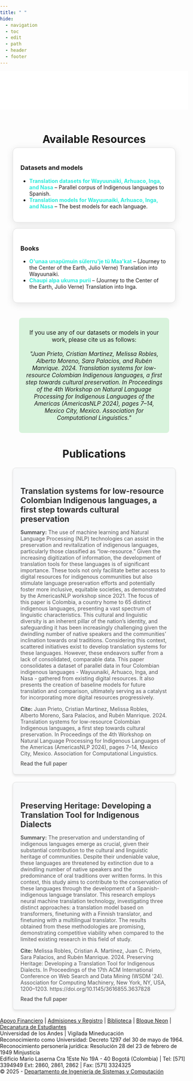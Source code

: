 ```yaml
---
title: " "
hide:
  - navigation
  - toc
  - edit
  - path
  - header
  - footer
---
```

<style>

  .resources-section {
    text-align: center;
    padding: 20px;
  }

  .resources-section h2 {
  font-size: 2em;
    margin-bottom: 5px;
}

  .download-container {
    display: flex;
    flex-direction: column;
    align-items: center;
    gap: 15px;
    margin-bottom: 40px;
  }

  .download-box, .paper-box {
    width: 85%;
    background-color: #ffffff; /* Fondo más limpio */
    padding: 20px;
    border-radius: 12px; /* Bordes más redondeados */
    text-align: left;
    box-shadow: 0 4px 20px rgba(0, 0, 0, 0.1); /* sombra más difusa */
    border: 1px solid #e0e0e0; /* borde gris muy clarito */
    transition: transform 0.3s, box-shadow 0.3s;
}

  .download-box a {
    color: rgb(45, 234, 218);
    text-decoration: none;
    font-weight: bold;
  }

  .citation-box {
    background-color: #d8f3dc;
    padding: 15px;
    margin-top: 40px;
    width: 80%;
    margin-left: auto;
    margin-right: auto;
    border-radius: 8px;
    font-size: 1.1em;
  }

  .paper-container {
    display: flex;
    flex-direction: column;
    align-items: center;
    gap: 20px;
    margin-top: 20px;
  }

/* Estilo de la tarjeta */
.paper-box {
  width: 85%;
  background-color: #f8f9fa;
  padding: 20px;
  border-radius: 8px;
  text-align: left;
  box-shadow: 0px 4px 6px rgba(0,0,0,0.1);
  transition: transform 0.3s ease, box-shadow 0.3s ease;
  cursor: pointer; /* Hacer que el cursor cambie al pasar sobre la tarjeta */
}

/* Cuando pasas el ratón, el borde de la tarjeta y sombra se suavizan */
.paper-box:hover {
  transform: translateY(-5px); /* Subir un poco la tarjeta */
  box-shadow: 0px 6px 10px rgba(0,0,0,0.15);
}

/* Enlace dentro de la tarjeta */
.paper-box a {
  text-decoration: none; /* Eliminar subrayado */
  color: #333; /* Color estándar del texto (evitar el rojo) */
  display: block; /* Hace que el enlace ocupe toda la tarjeta */
  height: 100%;
}

/* Estilo para los títulos */
.paper-box h3 {
  font-size: 1.5em;
  font-weight: bold;
  color: #333; /* Aseguramos que el título tenga un color oscuro */
  margin-bottom: 10px;
}

/* Estilo para los resúmenes */
.paper-box p {
  color: #555; /* Texto más suave para los resúmenes */
  margin-bottom: 10px;
}

/* Efecto hover solo para el enlace: cambiar color sin subrayado */
.paper-box a:hover {
  color: #45b8b0; /* Cambiar a un color suave cuando pase el ratón */
  text-decoration: none; /* Aseguramos que no haya subrayado al pasar el mouse */
}


  body {
    margin: 0;
    padding: 0;
    min-height: 100vh; /* Asegura que la página tome toda la altura de la pantalla */
    display: flex;
    flex-direction: column;
  }

  .download-box:hover, .paper-box:hover {
    transform: translateY(-5px);
    box-shadow: 0 8px 24px rgba(0, 0, 0, 0.15);
}


  header.md-header {
    display: none;
  }

</style>

<!-- Barra de navegación fija con logo DISC (alineado con margen izquierdo de sección especial) -->
<div class="custom-navbar">
  <div class="navbar-container">
    <a href="https://sistemas.uniandes.edu.co/" class="navbar-logo">
      <img src="/images/logos/logo_disc.png" alt="Logo DISC">
    </a>
  </div>
</div>

<div class="resources-section">
  <h2>Available Resources</h2>

  <div class="download-container">
    <div class="download-box">
      <h3>Datasets and models</h3>
      <ul>
        <li><a href="https://www.dropbox.com/scl/fo/bj7ra25nbf0bjed5f6y92/AEoZOR3kt_53Qy9ATWEdCq0/datasets?dl=0&rlkey=ag6dssslslwiqjrtg6kd8a8ym&subfolder_nav_tracking=1">Translation datasets for Wayuunaiki, Arhuaco, Inga, and Nasa</a> – Parallel corpus of Indigenous languages to Spanish.</li>
        <li><a href="https://www.dropbox.com/scl/fo/bj7ra25nbf0bjed5f6y92/AA45b7hSqeVkWDYWmaDyxfA/models?dl=0&rlkey=ag6dssslslwiqjrtg6kd8a8ym&subfolder_nav_tracking=1">Translation models for Wayuunaiki, Arhuaco, Inga, and Nasa</a> – The best models for each language.</li>
        <!-- Agrega más datasets aquí -->
      </ul>
    </div>
    <div class="download-box">
      <h3>Books</h3>
      <ul>
        <li><a href="/books/Viaje al centro de la tierra - wayuunaiki.pdf" target="_blank"> O'unaa unapümuin sülerru'je tü Maa'kat</a> –  (Journey to the Center of the Earth, Julio Verne) Translation into Wayuunaiki.</li>
        <li><a href="/books/Viaje al centro de la tierra - inga.pdf" target="_blank"> Chaupi alpa ukuma purii </a> –  (Journey to the Center of the Earth, Julio Verne) Translation into Inga.</li>
        <!-- Agrega más libros aquí -->
      </ul>
    </div>
  </div>

  <div class="citation-box">
    <p>
      If you use any of our datasets or models in your work, please cite us as follows:<br><br>
      <em>"Juan Prieto, Cristian Martinez, Melissa Robles, Alberto Moreno, Sara Palacios, and Rubén Manrique. 2024. Translation systems for low-resource Colombian Indigenous languages, a first step towards cultural preservation. In Proceedings of the 4th Workshop on Natural Language Processing for Indigenous Languages of the Americas (AmericasNLP 2024), pages 7–14, Mexico City, Mexico. Association for Computational Linguistics."</em>
    </p>
  </div>

  <h2>Publications</h2>

  <div class="paper-container">
    <div class="paper-box">
      <a href="https://aclanthology.org/2024.americasnlp-1.2/">
        <h3>Translation systems for low-resource Colombian Indigenous languages, a first step towards cultural preservation</h3>
        <p><strong>Summary:</strong> The use of machine learning and Natural Language Processing (NLP) technologies can assist in the preservation and revitalization of indigenous languages, particularly those classified as “low-resource.” Given the increasing digitization of information, the development of translation tools for these languages is of significant importance. These tools not only facilitate better access to digital resources for indigenous communities but also stimulate language preservation efforts and potentially foster more inclusive, equitable societies, as demonstrated by the AmericasNLP workshop since 2021. The focus of this paper is Colombia, a country home to 65 distinct indigenous languages, presenting a vast spectrum of linguistic characteristics. This cultural and linguistic diversity is an inherent pillar of the nation’s identity, and safeguarding it has been increasingly challenging given the dwindling number of native speakers and the communities’ inclination towards oral traditions. Considering this context, scattered initiatives exist to develop translation systems for these languages. However, these endeavors suffer from a lack of consolidated, comparable data. This paper consolidates a dataset of parallel data in four Colombian indigenous languages - Wayuunaiki, Arhuaco, Inga, and Nasa - gathered from existing digital resources. It also presents the creation of baseline models for future translation and comparison, ultimately serving as a catalyst for incorporating more digital resources progressively.</p>
        <p><strong>Cite:</strong> Juan Prieto, Cristian Martinez, Melissa Robles, Alberto Moreno, Sara Palacios, and Rubén Manrique. 2024. Translation systems for low-resource Colombian Indigenous languages, a first step towards cultural preservation. In Proceedings of the 4th Workshop on Natural Language Processing for Indigenous Languages of the Americas (AmericasNLP 2024), pages 7–14, Mexico City, Mexico. Association for Computational Linguistics.</p>
      <a href="https://aclanthology.org/2024.americasnlp-1.2/">Read the full paper</a>
      </a>
    </div>
    <div class="paper-box">
    <a href="https://dl.acm.org/doi/10.1145/3616855.3637828">
      <h3>Preserving Heritage: Developing a Translation Tool for Indigenous Dialects</h3>
      <p><strong>Summary:</strong> The preservation and understanding of indigenous languages emerge as crucial, given their substantial contribution to the cultural and linguistic heritage of communities. Despite their undeniable value, these languages are threatened by extinction due to a dwindling number of native speakers and the predominance of oral traditions over written forms. In this context, this study aims to contribute to the conservation of these languages through the development of a Spanish-indigenous language translator. This research employs neural machine translation technology, investigating three distinct approaches: a translation model based on transformers, finetuning with a Finnish translator, and finetuning with a multilingual translator. The results obtained from these methodologies are promising, demonstrating competitive viability when compared to the limited existing research in this field of study.</p>
      <p><strong>Cite:</strong> Melissa Robles, Cristian A. Martínez, Juan C. Prieto, Sara Palacios, and Rubén Manrique. 2024. Preserving Heritage: Developing a Translation Tool for Indigenous Dialects. In Proceedings of the 17th ACM International Conference on Web Search and Data Mining (WSDM '24). Association for Computing Machinery, New York, NY, USA, 1200–1203. https://doi.org/10.1145/3616855.3637828</strong> </p>
      <a href="https://dl.acm.org/doi/10.1145/3616855.3637828">Read the full paper</a>
    </a>
    </div>
  </div>
</div>

<!-- Nuevo Footer -->
<div class="Site-footer">
  <div class="ui container">
    <div class="ui center aligned container">
      <a href="https://apoyofinanciero.uniandes.edu.co/">Apoyo Financiero</a> |
      <a href="http://registro.uniandes.edu.co/">Admisiones y Registro</a> |
      <a href="http://biblioteca.uniandes.edu.co/">Biblioteca</a> |
      <a href="https://bloqueneon.uniandes.edu.co">Bloque Neon</a> |
      <a href="http://decanaturadeestudiantes.uniandes.edu.co/">Decanatura de Estudiantes</a>
      <br>
      Universidad de los Andes | Vigilada Mineducación <br>
      Reconocimiento como Universidad: Decreto 1297 del 30 de mayo de 1964.<br>
      Reconocimiento personería jurídica: Resolución 28 del 23 de febrero de 1949 Minjusticia<br>
      Edificio Mario Laserna Cra 1Este No 19A - 40 Bogotá (Colombia) | Tel: [571] 3394949 Ext: 2860, 2861, 2862 | Fax: [571] 3324325 <br>
      © 2025 - <a href="https://sistemas.uniandes.edu.co/">Departamento de Ingeniería de Sistemas y Computación</a>
    </div>
  </div>
</div>